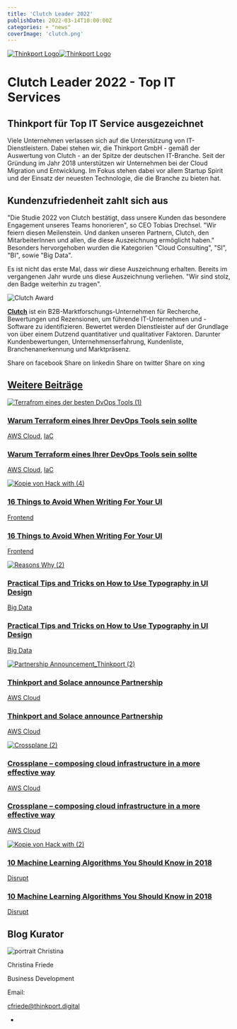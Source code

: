 ```yaml
---
title: 'Clutch Leader 2022'
publishDate: 2022-03-14T10:00:00Z
categories: + "news"
coverImage: 'clutch.png'
---
```


[![Thinkport Logo](images/Logo_horizontral_new-ovavzp5ztqmosy1yz1jrwr9fv5swhtoc0bky3tkc3g.png 'Logo Bright Colours')](https://thinkport.digital)[![Thinkport Logo](images/Logo_horizontral_new-ovavzp5ztqmosy1yz1jrwr9fv5swhtoc0bky3tkc3g.png 'Logo Bright Colours')](https://thinkport.digital)

# Clutch Leader 2022 - Top IT Services

## Thinkport für Top IT Service ausgezeichnet

Viele Unternehmen verlassen sich auf die Unterstützung von IT-Dienstleistern. Dabei stehen wir, die Thinkport GmbH - gemäß der Auswertung von Clutch - an der Spitze der deutschen IT-Branche. Seit der Gründung im Jahr 2018 unterstützen wir Unternehmen bei der Cloud Migration und Entwicklung. Im Fokus stehen dabei vor allem Startup Spirit und der Einsatz der neuesten Technologie, die die Branche zu bieten hat.

## Kundenzufriedenheit zahlt sich aus

"Die Studie 2022 von Clutch bestätigt, dass unsere Kunden das besondere Engagement unseres Teams honorieren", so CEO Tobias Drechsel. "Wir feiern diesen Meilenstein. Und danken unseren Partnern, Clutch, den MitarbeiterInnen und allen, die diese Auszeichnung ermöglicht haben." Besonders hervorgehoben wurden die Kategorien "Cloud Consulting", "SI", "BI", sowie "Big Data".

Es ist nicht das erste Mal, dass wir diese Auszeichnung erhalten. Bereits im vergangenen Jahr wurde uns diese Auszeichnung verliehen. "Wir sind stolz, den Badge weiterhin zu tragen".

![Clutch Award](images/Clutch-Preis-1024x1024.png)

**[Clutch](https://clutch.co)** ist ein B2B-Marktforschungs-Unternehmen für Recherche, Bewertungen und Rezensionen, um führende IT-Unternehmen und -Software zu identifizieren. Bewertet werden Dienstleister auf der Grundlage von über einem Dutzend quantitativer und qualitativer Faktoren. Darunter Kundenbewertungen, Unternehmenserfahrung, Kundenliste, Branchenanerkennung und Marktpräsenz.

Share on facebook Share on linkedin Share on twitter Share on xing

## [Weitere Beiträge](https://thinkport.digital/blog)

[![Terrafrom eines der besten DvOps Tools (1)](images/Terrafrom-eines-der-besten-DvOps-Tools-1-1024x696.png 'Terraform_DevOps Tools')](https://thinkport.digital/warum-terraform-einer-ihrer-devops-tools-sein-sollte/)

### [Warum Terraform eines Ihrer DevOps Tools sein sollte](https://thinkport.digital/warum-terraform-einer-ihrer-devops-tools-sein-sollte/ 'Warum Terraform eines Ihrer DevOps Tools sein sollte')

[AWS Cloud](https://thinkport.digital/category/aws-cloud/), [IaC](https://thinkport.digital/category/iac/)

### [Warum Terraform eines Ihrer DevOps Tools sein sollte](https://thinkport.digital/warum-terraform-einer-ihrer-devops-tools-sein-sollte/ 'Warum Terraform eines Ihrer DevOps Tools sein sollte')

[AWS Cloud](https://thinkport.digital/category/aws-cloud/), [IaC](https://thinkport.digital/category/iac/)

[![Kopie von Hack with (4)](images/Kopie-von-Hack-with-4.png 'Kopie von Hack with (4)')](https://thinkport.digital/16-things-to-avoid-when-writing-for-your-ui/)

### [16 Things to Avoid When Writing For Your UI](https://thinkport.digital/16-things-to-avoid-when-writing-for-your-ui/ '16 Things to Avoid When Writing For Your UI')

[Frontend](https://thinkport.digital/category/frontend/)

### [16 Things to Avoid When Writing For Your UI](https://thinkport.digital/16-things-to-avoid-when-writing-for-your-ui/ '16 Things to Avoid When Writing For Your UI')

[Frontend](https://thinkport.digital/category/frontend/)

[![Reasons Why (2)](images/Reasons-Why-2.png 'Reasons Why (2)')](https://thinkport.digital/practical-tips-and-tricks-on-how-to-use-typography-in-ui-design/)

### [Practical Tips and Tricks on How to Use Typography in UI Design](https://thinkport.digital/practical-tips-and-tricks-on-how-to-use-typography-in-ui-design/ 'Practical Tips and Tricks on How to Use Typography in UI Design')

[Big Data](https://thinkport.digital/category/big-data/)

### [Practical Tips and Tricks on How to Use Typography in UI Design](https://thinkport.digital/practical-tips-and-tricks-on-how-to-use-typography-in-ui-design/ 'Practical Tips and Tricks on How to Use Typography in UI Design')

[Big Data](https://thinkport.digital/category/big-data/)

[![Partnership Announcement_Thinkport (2)](images/Partnership-Announcement_Thinkport-2-1024x696.png 'Partnership Announcement_Thinkport (2)')](https://thinkport.digital/thinkport-solace-partnership/)

### [Thinkport and Solace announce Partnership](https://thinkport.digital/thinkport-solace-partnership/ 'Thinkport and Solace announce Partnership')

[AWS Cloud](https://thinkport.digital/category/aws-cloud/)

### [Thinkport and Solace announce Partnership](https://thinkport.digital/thinkport-solace-partnership/ 'Thinkport and Solace announce Partnership')

[AWS Cloud](https://thinkport.digital/category/aws-cloud/)

[![Crossplane (2)](images/Crossplane-2-1-1024x696.png 'Crossplane (2)')](https://thinkport.digital/cloud_infrastructure_with_crossplane/)

### [Crossplane – composing cloud infrastructure in a more effective way](https://thinkport.digital/cloud_infrastructure_with_crossplane/ 'Crossplane – composing cloud infrastructure in a more effective way')

[AWS Cloud](https://thinkport.digital/category/aws-cloud/)

### [Crossplane – composing cloud infrastructure in a more effective way](https://thinkport.digital/cloud_infrastructure_with_crossplane/ 'Crossplane – composing cloud infrastructure in a more effective way')

[AWS Cloud](https://thinkport.digital/category/aws-cloud/)

[![Kopie von Hack with (2)](images/Kopie-von-Hack-with-2.png 'Kopie von Hack with (2)')](https://thinkport.digital/10-machine-learning-algorithms-you-should-know-in-2018/)

### [10 Machine Learning Algorithms You Should Know in 2018](https://thinkport.digital/10-machine-learning-algorithms-you-should-know-in-2018/ '10 Machine Learning Algorithms You Should Know in 2018')

[Disrupt](https://thinkport.digital/category/disrupt/)

### [10 Machine Learning Algorithms You Should Know in 2018](https://thinkport.digital/10-machine-learning-algorithms-you-should-know-in-2018/ '10 Machine Learning Algorithms You Should Know in 2018')

[Disrupt](https://thinkport.digital/category/disrupt/)

## Blog Kurator

![portrait Christina](images/Christina.png)

Christina Friede

Business Development

Email:

[cfriede@thinkport.digital](mailto:cfriede@thinkport.digital)

-  [](https://www.linkedin.com/in/christina-friede-2a6426168/)
